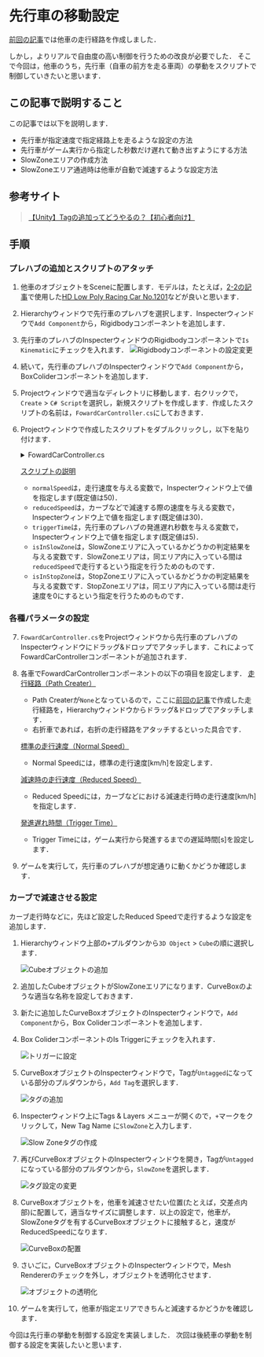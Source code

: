 # 先行車の移動設定

[前回の記事](./3_1.md)では他車の走行経路を作成しました．

しかし，よりリアルで自由度の高い制御を行うための改良が必要でした．
そこで今回は，他車のうち，先行車（自車の前方を走る車両）の挙動をスクリプトで制御していきたいと思います．

## この記事で説明すること
この記事では以下を説明します．
- 先行車が指定速度で指定経路上を走るような設定の方法
- 先行車がゲーム実行から指定した秒数だけ遅れて動き出すようにする方法
- SlowZoneエリアの作成方法
- SlowZoneエリア通過時は他車が自動で減速するような設定方法

## 参考サイト

> [【Unity】Tagの追加ってどうやるの？【初心者向け】](https://tech.pjin.jp/blog/2018/04/10/unity_tag_create/)

## 手順

### プレハブの追加とスクリプトのアタッチ

1. 他車のオブジェクトをSceneに配置します．モデルは，たとえば，[2-2の記事](./2_2.md)で使用した[HD Low Poly Racing Car No.1201](https://assetstore.unity.com/packages/3d/vehicles/land/hd-low-poly-racing-car-no-1201-118603)などが良いと思います．

2. Hierarchyウィンドウで先行車のプレハブを選択します．Inspecterウィンドウで`Add Component`から，Rigidbodyコンポーネントを追加します．
    
3. 先行車のプレハブのInspecterウィンドウのRigidbodyコンポーネントで`Is Kinematic`にチェックを入れます．
    ![Rigidbodyコンポーネントの設定変更](./figures/3_2/3_2_1.png)
    
4. 続いて，先行車のプレハブのInspecterウィンドウで`Add Component`から，BoxColiderコンポーネントを追加します．
    
6. Projectウィンドウで適当なディレクトリに移動します．右クリックで，`Create` > `C# Script`を選択し，新規スクリプトを作成します．作成したスクリプトの名前は，`FowardCarController.cs`にしておきます．
7. Projectウィンドウで作成したスクリプトをダブルクリックし，以下を貼り付けます．
    <details>
    <summary>FowardCarController.cs</summary>

    ```FowardCarController.cs
        using UnityEngine;
        using PathCreation;
        
        public class ForwardCarController : MonoBehaviour
        {
            public PathCreator pathCreator;
            public EndOfPathInstruction endOfPathInstruction;
            public float normalSpeed = 50f;  // 通常速度 (km/h)
            public float reducedSpeed = 30f;  // 減速時の速度 (km/h)
            
            public float triggerTime = 5f; // 発進までの待機時間（秒）
        
            private float currentSpeed;      
            private float distanceTravelled;
        
            private bool isAutoDriveActive = false;
            private bool isInSlowZone = false;
            private bool isInStopZone = false;
        
            private GameObject stopZoneObject;
        
            private float elapsedTime = 0f;  // 経過時間
        
            public float CurrentSpeed
            {
                get => currentSpeed;
                set => currentSpeed = value;
            }
        
            void Start()
            {
                if (pathCreator != null)
                {
                    pathCreator.pathUpdated += OnPathChanged;
                    distanceTravelled = 0f;
                    transform.position = pathCreator.path.GetPointAtDistance(distanceTravelled, endOfPathInstruction);
                    transform.rotation = pathCreator.path.GetRotationAtDistance(distanceTravelled, endOfPathInstruction);
                }
                currentSpeed = 0f;
            }
        
            void Update()
            {
                if (pathCreator != null)
                {
                    if (!isAutoDriveActive)
                    {
                        elapsedTime += Time.deltaTime;
                        if (elapsedTime >= triggerTime)
                        {
                            isAutoDriveActive = true;
                            currentSpeed = normalSpeed;
                        }
                    }
        
                    if (isAutoDriveActive && !isInStopZone)
                    {
                        float speedInMetersPerSecond = currentSpeed / 3.6f; 
                        distanceTravelled += speedInMetersPerSecond * Time.deltaTime;
                        transform.position = pathCreator.path.GetPointAtDistance(distanceTravelled, endOfPathInstruction);
                        transform.rotation = pathCreator.path.GetRotationAtDistance(distanceTravelled, endOfPathInstruction);
                    }
                }
            }
        
            private void FixedUpdate()
            {
                if (isInStopZone && stopZoneObject != null && !stopZoneObject.activeInHierarchy)
                {
                    isInStopZone = false;
                    currentSpeed = isInSlowZone ? reducedSpeed : normalSpeed;
                }
            }
        
            private void OnTriggerEnter(Collider other)
            {
                if (other.CompareTag("SlowZone") && isAutoDriveActive)
                {
                    isInSlowZone = true;
                    currentSpeed = reducedSpeed;
                }
                else if (other.CompareTag("StopZone"))
                {
                    isInStopZone = true;
                    stopZoneObject = other.gameObject;
                    currentSpeed = 0f;
                }
            }
        
            private void OnTriggerExit(Collider other)
            {
                if (other.CompareTag("SlowZone") && isAutoDriveActive)
                {
                    isInSlowZone = false;
                    if (!isInStopZone)
                    {
                        currentSpeed = normalSpeed;
                    }
                }
                else if (other.CompareTag("StopZone"))
                {
                    isInStopZone = false;
                    stopZoneObject = null;
                    if (isAutoDriveActive)
                    {
                        currentSpeed = isInSlowZone ? reducedSpeed : normalSpeed;
                    }
                }
            }
        
            void OnPathChanged()
            {
                distanceTravelled = pathCreator.path.GetClosestDistanceAlongPath(transform.position);
            }
        }
    ```
    </details>

    <INS>スクリプトの説明</INS>
    - `normalSpeed`は，走行速度を与える変数で，Inspecterウィンドウ上で値を指定します(既定値は50)．
    - `reducedSpeed`は，カーブなどで減速する際の速度を与える変数で，Inspecterウィンドウ上で値を指定します(既定値は30)．
    - `triggerTime`は，先行車のプレハブの発進遅れ秒数を与える変数で，Inspecterウィンドウ上で値を指定します(既定値は5)．
    - `isInSlowZone`は，SlowZoneエリアに入っているかどうかの判定結果を与える変数です．SlowZoneエリアは，同エリア内に入っている間は`reducedSpeed`で走行するという指定を行うためのものです．
    - `isInStopZone`は，StopZoneエリアに入っているかどうかの判定結果を与える変数です．StopZoneエリアは，同エリア内に入っている間は走行速度を0にするという指定を行うためのものです．
    
### 各種パラメータの設定

7. `FowardCarController.cs`をProjectウィンドウから先行車のプレハブのInspecterウィンドウにドラッグ&ドロップでアタッチします．これによってFowardCarControllerコンポーネントが追加されます．
7. 各車でFowardCarControllerコンポーネントの以下の項目を設定します．
    <INS>走行経路（Path Creater）</INS>
    - Path Createrが`None`となっているので，ここに[前回の記事](./3_1.md)で作成した走行経路を，Hierarchyウィンドウからドラッグ&ドロップでアタッチします．
    - 右折車であれば，右折の走行経路をアタッチするといった具合です．

    <INS>標準の走行速度（Normal Speed）</INS>
    - Normal Speedには，標準の走行速度[km/h]を設定します．

    <INS>減速時の走行速度（Reduced Speed）</INS>
    - Reduced Speedには，カーブなどにおける減速走行時の走行速度[km/h]を指定します．

    <INS>発進遅れ時間（Trigger Time）</INS>
    - Trigger Timeには，ゲーム実行から発進するまでの遅延時間[s]を設定します．
    
7. ゲームを実行して，先行車のプレハブが想定通りに動くかどうか確認します．

### カーブで減速させる設定
カーブ走行時などに，先ほど設定したReduced Speedで走行するような設定を追加します．
1. Hierarchyウィンドウ上部の`+`プルダウンから`3D Object` > `Cube`の順に選択します．
    
    ![Cubeオブジェクトの追加](./figures/3_2/3_2_2.png)

2. 追加したCubeオブジェクトがSlowZoneエリアになります．CurveBoxのような適当な名称を設定しておきます．
7. 新たに追加したCurveBoxオブジェクトのInspecterウィンドウで，`Add Component`から，Box Coliderコンポーネントを追加します．
7. Box ColiderコンポーネントのIs Triggerにチェックを入れます．

    ![トリガーに設定](./figures/3_2/3_2_3.png)

7. CurveBoxオブジェクトのInspecterウィンドウで，Tagが`Untagged`になっている部分のプルダウンから，`Add Tag`を選択します．

    ![タグの追加](./figures/3_2/3_2_4.png)

7. Inspecterウィンドウ上にTags & Layers メニューが開くので，`+`マークをクリックして，New Tag Name に`SlowZone`と入力します．

    ![Slow Zoneタグの作成](./figures/3_2/3_2_5.png)

7. 再びCurveBoxオブジェクトのInspecterウィンドウを開き，Tagが`Untagged`になっている部分のプルダウンから，`SlowZone`を選択します．

    ![タグ設定の変更](./figures/3_2/3_2_6.png)

7. CurveBoxオブジェクトを，他車を減速させたい位置(たとえば，交差点内部)に配置して，適当なサイズに調整します．以上の設定で，他車が，SlowZoneタグを有するCurveBoxオブジェクトに接触すると，速度がReducedSpeedになります．

    ![CurveBoxの配置](./figures/3_2/3_2_7.png)

7. さいごに，CurveBoxオブジェクトのInspecterウィンドウで，Mesh Rendererのチェックを外し，オブジェクトを透明化させます．

    ![オブジェクトの透明化](./figures/3_2/3_2_8.png)

10. ゲームを実行して，他車が指定エリアできちんと減速するかどうかを確認します．

今回は先行車の挙動を制御する設定を実装しました．
次回は後続車の挙動を制御する設定を実装したいと思います．



